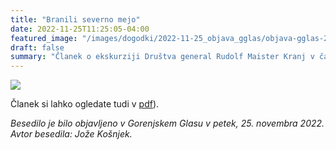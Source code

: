 ```yaml
---
title: "Branili severno mejo" 
date: 2022-11-25T11:25:05-04:00
featured_image: "/images/dogodki/2022-11-25_objava_gglas/objava-gglas-2022-11-25-gg.jpg"
draft: false
summary: "Članek o ekskurziji Društva general Rudolf Maister Kranj v časopisu Gorenjski Glas ..."
---
```


![](/images/dogodki/2022-11-25_objava_gglas/objava-gglas-2022-11-25.jpg "")

Članek si lahko ogledate tudi v [pdf](/objava-gglas-2022-11-25.pdf)).

*Besedilo je bilo objavljeno v Gorenjskem Glasu v petek, 25. novembra 2022. Avtor besedila: Jože Košnjek.*